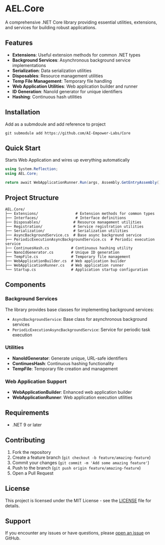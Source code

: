 # AEL.Core

A comprehensive .NET Core library providing essential utilities, extensions, and services for building robust applications.

## Features

- **Extensions**: Useful extension methods for common .NET types
- **Background Services**: Asynchronous background service implementations
- **Serialization**: Data serialization utilities
- **Disposables**: Resource management utilities
- **Temp File Management**: Temporary file handling
- **Web Application Utilities**: Web application builder and runner
- **ID Generation**: NanoId generator for unique identifiers
- **Hashing**: Continuous hash utilities

## Installation

Add as a submdoule and add reference to project

```
git submodule add https://github.com/AI-Empower-Labs/Core
```


## Quick Start

Starts Web Application and wires up everything automatically

```csharp
using System.Reflection;
using AEL.Core;

return await WebApplicationRunner.Run(args, Assembly.GetEntryAssembly()!);
```


## Project Structure

```
AEL.Core/
├── Extensions/                 # Extension methods for common types
├── Interfaces/                 # Interface definitions
├── Disposables/               # Resource management utilities
├── Registration/              # Service registration utilities
├── Serialization/             # Serialization utilities
├── AsyncBackgroundService.cs  # Base async background service
├── PeriodicExecutionAsyncBackgroundService.cs  # Periodic execution service
├── ContinuesHash.cs          # Continuous hashing utility
├── NanoIdGenerator.cs        # Unique ID generation
├── TempFile.cs               # Temporary file management
├── WebApplicationBuilder.cs  # Web application builder
├── WebApplicationRunner.cs   # Web application runner
└── Startup.cs                # Application startup configuration
```


## Components

### Background Services

The library provides base classes for implementing background services:

- `AsyncBackgroundService`: Base class for asynchronous background services
- `PeriodicExecutionAsyncBackgroundService`: Service for periodic task execution

### Utilities

- **NanoIdGenerator**: Generate unique, URL-safe identifiers
- **ContinuesHash**: Continuous hashing functionality
- **TempFile**: Temporary file creation and management

### Web Application Support

- **WebApplicationBuilder**: Enhanced web application builder
- **WebApplicationRunner**: Web application execution utilities

## Requirements

- .NET 9 or later

## Contributing

1. Fork the repository
2. Create a feature branch (`git checkout -b feature/amazing-feature`)
3. Commit your changes (`git commit -m 'Add some amazing feature'`)
4. Push to the branch (`git push origin feature/amazing-feature`)
5. Open a Pull Request

## License

This project is licensed under the MIT License - see the [LICENSE](LICENSE) file for details.

## Support

If you encounter any issues or have questions, please [open an issue](https://github.com/AI-Empower-Labs/Core/issues) on GitHub.
